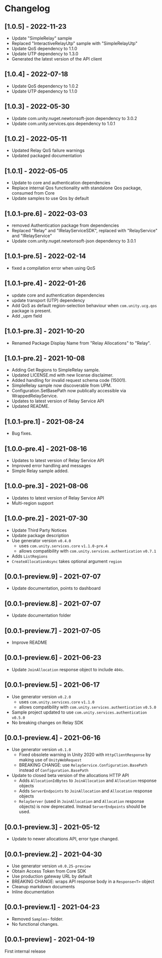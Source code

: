 # Changelog

## [1.0.5] - 2022-11-23
* Update "SimpleRelay" sample
* Replaced "InteractiveRelayUtp" sample with "SimpleRelayUtp"
* Update QoS dependency to 1.1.0
* Update UTP dependency to 1.3.0
* Generated the latest version of the API client

## [1.0.4] - 2022-07-18
* Update QoS dependency to 1.0.2
* Update UTP dependency to 1.1.0

## [1.0.3] - 2022-05-30
* Update com.unity.nuget.newtonsoft-json dependency to 3.0.2
* Update com.unity.services.qos dependency to 1.0.1

## [1.0.2] - 2022-05-11
* Updated Relay QoS failure warnings
* Updated packaged documentation

## [1.0.1] - 2022-05-05

* Update to core and authentication dependencies
* Replace internal Qos functionality with standalone Qos package, consumed from Core
* Update samples to use Qos by default

## [1.0.1-pre.6] - 2022-03-03

* removed Authentication package from dependencies
* Replaced "Relay" and "IRelayServiceSDK", replaced with "RelayService" and "IRelayService"
* Update com.unity.nuget.newtonsoft-json dependency to 3.0.1

## [1.0.1-pre.5] - 2022-02-14

* fixed a compilation error when using QoS

## [1.0.1-pre.4] - 2022-01-26

* update core and authentication dependencies
* update transport (UTP) dependency
* Add QoS as default region-selection behaviour when `com.unity.ucg.qos` package is present.
* Add _upm field

## [1.0.1-pre.3] - 2021-10-20

* Renamed Package Display Name from "Relay Allocations" to "Relay".

## [1.0.1-pre.2] - 2021-10-08

* Adding Get Regions to SimpleRelay sample.
* Updated LICENSE.md with new license disclaimer. 
* Added handling for invalid request schema code (15001).
* SimpleRelay sample now discoverable from UPM.
* Configuration.SetBasePath now publically accessible via WrappedRelayService.
* Updates to latest version of Relay Service API
* Updated README.

## [1.0.1-pre.1] - 2021-08-24

* Bug fixes.

## [1.0.0-pre.4] - 2021-08-16

* Updates to latest version of Relay Service API
* Improved error handling and messages
* Simple Relay sample added.

## [1.0.0-pre.3] - 2021-08-06

* Updates to latest version of Relay Service API
* Multi-region support

## [1.0.0-pre.2] - 2021-07-30

* Update Third Party Notices
* Update package description
* Use generator version `v0.4.0`
    * uses `com.unity.services.core` `v1.1.0-pre.4`
    * allows compatibility with `com.unity.services.authentication` `v0.7.1`
* Adds `ListRegions`
* `CreateAllocationAsync` takes optional argument `region`

## [0.0.1-preview.9] - 2021-07-07

* Update documentation, points to dashboard

## [0.0.1-preview.8] - 2021-07-07

* Update documentation folder

## [0.0.1-preview.7] - 2021-07-05

* Improve README

## [0.0.1-preview.6] - 2021-06-23

* Update `JoinAllocation` response object to include `404s`.

## [0.0.1-preview.5] - 2021-06-17

* Use generator version `v0.2.0`
    * uses `com.unity.services.core` `v1.1.0`
    * allows compatibility with `com.unity.services.authentication` `v0.5.0`
* Sample project updated to use `com.unity.services.authentication` `v0.5.0`
* No breaking changes on Relay SDK

## [0.0.1-preview.4] - 2021-06-16

* Use generator version `v0.1.0`
    * Fixed obsolete warning in Unity 2020 with `HttpClientResponse` by making use
    of `UnityWebRequest`
    * BREAKING CHANGE: use `RelayService.Configuration.BasePath` instead of `Configuration.BasePath`
* Update to closed beta version of the allocations HTTP API
    * Adds `AllocationIdBytes` to `JoinAllocation` and `Allocation` response objects
    * Adds `ServerEndpoints` to `JoinAllocation` and `Allocation` response objects
    * `RelayServer` (used in `JoinAllocation` and `Allocation` response objects) is now deprecated. Instead `ServerEndpoints` should be used.


## [0.0.1-preview.3] - 2021-05-12

* Update to newer allocations API, error type changed.

## [0.0.1-preview.2] - 2021-04-30

* Use generator version `v0.0.25-preview`
* Obtain Access Token from Core SDK
* Use production gateway URL by default
* BREAKING CHANGE: wraps API response body in a `Response<T>` object
* Cleanup markdown documents
* Inline documentation

## [0.0.1-preview.1] - 2021-04-23

* Removed `Samples~` folder.
* No functional changes.

## [0.0.1-preview] - 2021-04-19

First internal release
